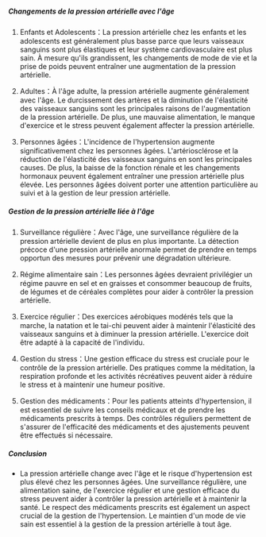 ##### Changements de la pression artérielle avec l'âge

1. Enfants et Adolescents：La pression artérielle chez les enfants et les adolescents est généralement plus basse parce que leurs vaisseaux sanguins sont plus élastiques et leur système cardiovasculaire est plus sain. À mesure qu'ils grandissent, les changements de mode de vie et la prise de poids peuvent entraîner une augmentation de la pression artérielle.

2. Adultes：À l'âge adulte, la pression artérielle augmente généralement avec l'âge. Le durcissement des artères et la diminution de l'élasticité des vaisseaux sanguins sont les principales raisons de l'augmentation de la pression artérielle. De plus, une mauvaise alimentation, le manque d'exercice et le stress peuvent également affecter la pression artérielle.

3. Personnes âgées：L'incidence de l'hypertension augmente significativement chez les personnes âgées. L'artériosclérose et la réduction de l'élasticité des vaisseaux sanguins en sont les principales causes. De plus, la baisse de la fonction rénale et les changements hormonaux peuvent également entraîner une pression artérielle plus élevée. Les personnes âgées doivent porter une attention particulière au suivi et à la gestion de leur pression artérielle.

##### Gestion de la pression artérielle liée à l'âge

1. Surveillance régulière：Avec l'âge, une surveillance régulière de la pression artérielle devient de plus en plus importante. La détection précoce d'une pression artérielle anormale permet de prendre en temps opportun des mesures pour prévenir une dégradation ultérieure.

2. Régime alimentaire sain：Les personnes âgées devraient privilégier un régime pauvre en sel et en graisses et consommer beaucoup de fruits, de légumes et de céréales complètes pour aider à contrôler la pression artérielle.

3. Exercice régulier：Des exercices aérobiques modérés tels que la marche, la natation et le tai-chi peuvent aider à maintenir l'élasticité des vaisseaux sanguins et à diminuer la pression artérielle. L'exercice doit être adapté à la capacité de l'individu.

4. Gestion du stress：Une gestion efficace du stress est cruciale pour le contrôle de la pression artérielle. Des pratiques comme la méditation, la respiration profonde et les activités récréatives peuvent aider à réduire le stress et à maintenir une humeur positive.

5. Gestion des médicaments：Pour les patients atteints d'hypertension, il est essentiel de suivre les conseils médicaux et de prendre les médicaments prescrits à temps. Des contrôles réguliers permettent de s'assurer de l'efficacité des médicaments et des ajustements peuvent être effectués si nécessaire.

##### Conclusion
* La pression artérielle change avec l'âge et le risque d'hypertension est plus élevé chez les personnes âgées. Une surveillance régulière, une alimentation saine, de l'exercice régulier et une gestion efficace du stress peuvent aider à contrôler la pression artérielle et à maintenir la santé. Le respect des médicaments prescrits est également un aspect crucial de la gestion de l'hypertension. Le maintien d'un mode de vie sain est essentiel à la gestion de la pression artérielle à tout âge.